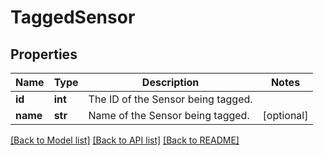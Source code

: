 # TaggedSensor

## Properties
Name | Type | Description | Notes
------------ | ------------- | ------------- | -------------
**id** | **int** | The ID of the Sensor being tagged. | 
**name** | **str** | Name of the Sensor being tagged. | [optional] 

[[Back to Model list]](../README.md#documentation-for-models) [[Back to API list]](../README.md#documentation-for-api-endpoints) [[Back to README]](../README.md)


